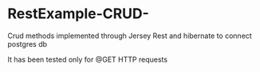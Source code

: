 # RestExample-CRUD-

Crud methods implemented through Jersey Rest and hibernate to connect postgres db

It has been tested only for @GET HTTP requests
